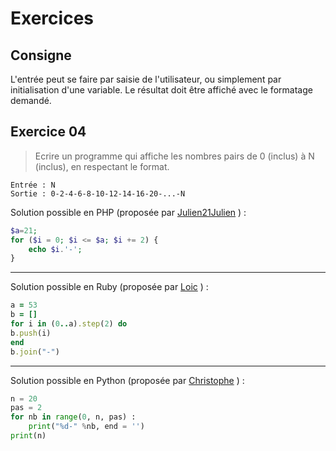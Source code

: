 # Exercices
## Consigne
L'entrée peut se faire par saisie de l'utilisateur, ou simplement par initialisation d'une variable. Le résultat doit être affiché avec le formatage demandé.

## Exercice 04
>Ecrire un programme qui affiche les nombres pairs de 0 (inclus) à N (inclus), en respectant le format.
```
Entrée : N
Sortie : 0-2-4-6-8-10-12-14-16-20-...-N
```
Solution possible en PHP (proposée par [Julien21Julien](https://github.com/Julien21Julien) ) :
```PHP
$a=21;
for ($i = 0; $i <= $a; $i += 2) {
    echo $i.'-'; 
}
```
-----------------------------------------------------
Solution possible en Ruby (proposée par [Loic](https://github.com/EuryX) )  :
```Ruby
a = 53
b = []
for i in (0..a).step(2) do 
b.push(i)
end
b.join("-")
```
-----------------------------------------------------
Solution possible en Python (proposée par [Christophe](https://github.com/StickHash) ) :
```Python
n = 20
pas = 2
for nb in range(0, n, pas) :
    print("%d-" %nb, end = '')
print(n)
```
